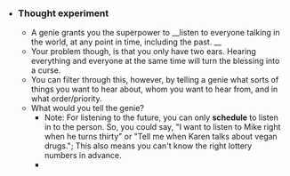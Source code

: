 - ### Thought experiment
    - A genie grants you the superpower to __listen to everyone talking in the world, at any point in time, including the past. __
    - Your problem though, is that you only have two ears. Hearing everything and everyone at the same time will turn the blessing into a curse. 
    - You can filter through this, however, by telling a genie what sorts of things you want to hear about, whom you want to hear from, and in what order/priority. 
    - What would you tell the genie?
        - Note: For listening to the future, you can only __schedule__ to listen in to the person. So, you could say, "I want to listen to Mike right when he turns thirty" or "Tell me when Karen talks about vegan drugs."; This also means you can't know the right lottery numbers in advance.
        - 
